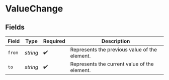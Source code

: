 # ValueChange


## Fields

| Field                                         | Type                                          | Required                                      | Description                                   |
| --------------------------------------------- | --------------------------------------------- | --------------------------------------------- | --------------------------------------------- |
| `from`                                        | *string*                                      | :heavy_check_mark:                            | Represents the previous value of the element. |
| `to`                                          | *string*                                      | :heavy_check_mark:                            | Represents the current value of the element.  |